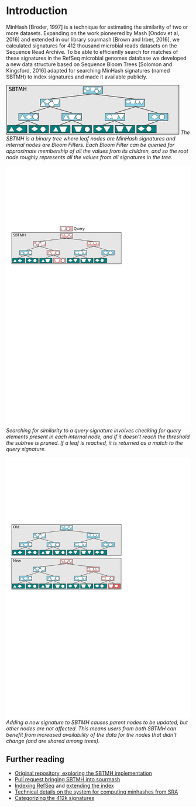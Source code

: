 # Introduction

MinHash [Broder, 1997] is a technique for estimating the similarity of two or more datasets.
Expanding on the work pioneered by Mash [Ondov et al, 2016] and extended in our library sourmash [Brown and Irber, 2016],
we calculated signatures for 412 thousand microbial reads datasets on the Sequence Read Archive.
To be able to efficiently search for matches of these signatures in the RefSeq microbial genomes database we developed a new data structure based on Sequence Bloom Trees [Solomon and Kingsford, 2016] adapted for searching MinHash signatures (named SBTMH) to index signatures and made it available publicly.

[![](poster/figures/sbtmh.png)](poster/figures/sbtmh.svg)
*The SBTMH is a binary tree where leaf nodes are MinHash signatures and internal nodes are Bloom Filters. Each Bloom Filter can be queried for approximate membership of all the values from its children, and so the root node roughly represents all the values from all signatures in the tree.*

![](poster/figures/sbtmh_query.svg)
*Searching for similarity to a query signature involves checking for query elements present in each internal node, and if it doesn't reach the threshold the subtree is pruned. If a leaf is reached, it is returned as a match to the query signature.*

![](poster/figures/sbtmh_insert.svg)
*Adding a new signature to SBTMH causes parent nodes to be updated, but other nodes are not affected. This means users from both SBTMH can benefit from increased availability of the data for the nodes that didn't change (and are shared among trees).*

## Further reading

- [Original repository, exploring the SBTMH implementation][1]
- [Pull request bringing SBTMH into sourmash][2]
- [Indexing RefSeq][3] and [extending the index][4]
- [Technical details on the system for computing minhashes from SRA][5]
- [Categorizing the 412k signatures][6]

[1]: https://github.com/luizirber/2016-sbt-minhash
[2]: https://github.com/dib-lab/sourmash/pull/45
[3]: http://ivory.idyll.org/blog/2016-sourmash-sbt.html
[4]: http://ivory.idyll.org/blog/2016-sourmash-sbt-more.html
[5]: http://blog.luizirber.org/2016/12/28/soursigs-arch-1/
[6]: http://ivory.idyll.org/blog/2017-sourmash-sra-microbial-wgs.html
